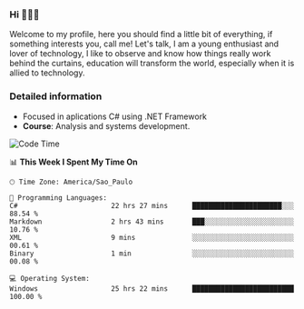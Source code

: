 


### Hi 🙋🏽‍♂️

Welcome to my profile, here you should find a little bit of everything, if something interests you, call me! Let's talk,
I am a young enthusiast and lover of technology, I like to observe and know how things really work behind the curtains, 
education will transform the world, especially when it is allied to technology.

### Detailed information
* Focused in aplications C# using .NET Framework
* **Course**: Analysis and systems development.

<!--START_SECTION:waka-->
![Code Time](http://img.shields.io/badge/Code%20Time-653%20hrs%201%20min-blue)

📊 **This Week I Spent My Time On** 

```text
🕑︎ Time Zone: America/Sao_Paulo

💬 Programming Languages: 
C#                       22 hrs 27 mins      ██████████████████████░░░   88.54 % 
Markdown                 2 hrs 43 mins       ███░░░░░░░░░░░░░░░░░░░░░░   10.76 % 
XML                      9 mins              ░░░░░░░░░░░░░░░░░░░░░░░░░   00.61 % 
Binary                   1 min               ░░░░░░░░░░░░░░░░░░░░░░░░░   00.08 % 

💻 Operating System: 
Windows                  25 hrs 22 mins      █████████████████████████   100.00 % 
```


<!--END_SECTION:waka-->


